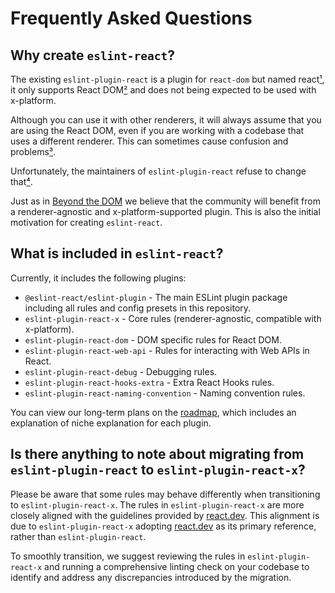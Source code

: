 # Frequently Asked Questions

## Why create `eslint-react`?

The existing `eslint-plugin-react` is a plugin for `react-dom` but named react[¹], it only supports React DOM[²] and does not being expected to be used with x-platform.

Although you can use it with other renderers, it will always assume that you are using the React DOM, even if you are working with a codebase that uses a different renderer. This can sometimes cause confusion and problems[³].

Unfortunately, the maintainers of `eslint-plugin-react` refuse to change that[⁴].

Just as in [Beyond the DOM](https://legacy.reactjs.org/docs/design-principles.html#beyond-the-dom) we believe that the community will benefit from a renderer-agnostic and x-platform-supported plugin. This is also the initial motivation for creating `eslint-react`.

## What is included in `eslint-react`?

Currently, it includes the following plugins:

- `@eslint-react/eslint-plugin` - The main ESLint plugin package including all rules and config presets in this repository.
- `eslint-plugin-react-x` - Core rules (renderer-agnostic, compatible with x-platform).
- `eslint-plugin-react-dom` - DOM specific rules for React DOM.
- `eslint-plugin-react-web-api` - Rules for interacting with Web APIs in React.
- `eslint-plugin-react-debug` - Debugging rules.
- `eslint-plugin-react-hooks-extra` - Extra React Hooks rules.
- `eslint-plugin-react-naming-convention` - Naming convention rules.

You can view our long-term plans on the [roadmap](/roadmap#plugins-with-ecological-niche-explanation), which includes an explanation of niche explanation for each plugin.

## Is there anything to note about migrating from `eslint-plugin-react` to `eslint-plugin-react-x`?

Please be aware that some rules may behave differently when transitioning to `eslint-plugin-react-x`. The rules in `eslint-plugin-react-x` are more closely aligned with the guidelines provided by [react.dev](https://react.dev). This alignment is due to `eslint-plugin-react-x` adopting [react.dev](https://react.dev) as its primary reference, rather than `eslint-plugin-react`.

To smoothly transition, we suggest reviewing the rules in `eslint-plugin-react-x` and running a comprehensive linting check on your codebase to identify and address any discrepancies introduced by the migration.

[¹]: https://github.com/jsx-eslint/eslint-plugin-react/issues/3423#issuecomment-1930936266
[²]: https://github.com/jsx-eslint/eslint-plugin-react/issues/3423#issuecomment-1314565853
[³]: https://github.com/pmndrs/gltf-react-three/issues/38#issuecomment-2057794974
[⁴]: https://github.com/jsx-eslint/eslint-plugin-react/issues/3423#issuecomment-1314644323
